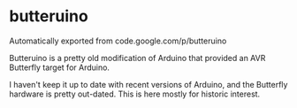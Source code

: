 # butteruino
Automatically exported from code.google.com/p/butteruino

Butteruino is a pretty old modification of Arduino that provided an AVR Butterfly target for Arduino.

I haven't keep it up to date with recent versions of Arduino, and the Butterfly hardware is pretty out-dated. This is here mostly for historic interest.
